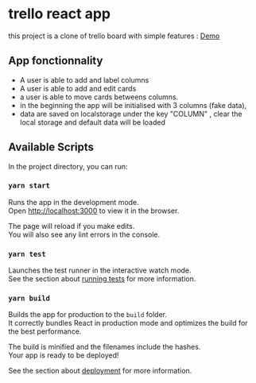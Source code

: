 # trello react app

this project is a clone of trello board with simple features :
[Demo](https://adnenre.github.io/trello_react_app/)

## App fonctionnality

- A user is able to add and label columns
- A user is able to add and edit cards
- a user is able to move cards betweens columns.
- in the beginning the app will be initialised with 3 columns (fake data),
- data are saved on localstorage under the key "COLUMN" , clear the local storage and default data will be loaded

## Available Scripts

In the project directory, you can run:

### `yarn start`

Runs the app in the development mode.\
Open [http://localhost:3000](http://localhost:3000) to view it in the browser.

The page will reload if you make edits.\
You will also see any lint errors in the console.

### `yarn test`

Launches the test runner in the interactive watch mode.\
See the section about [running tests](https://facebook.github.io/create-react-app/docs/running-tests) for more information.

### `yarn build`

Builds the app for production to the `build` folder.\
It correctly bundles React in production mode and optimizes the build for the best performance.

The build is minified and the filenames include the hashes.\
Your app is ready to be deployed!

See the section about [deployment](https://facebook.github.io/create-react-app/docs/deployment) for more information.
